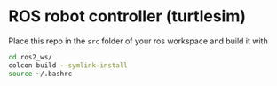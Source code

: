 # ROS robot controller (turtlesim)

Place this repo in the `src` folder of your ros workspace and build it with

```bash
cd ros2_ws/
colcon build --symlink-install
source ~/.bashrc
```


